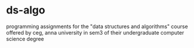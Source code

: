 # ds-algo
programming assignments for the "data structures and algorithms" course offered by ceg, anna university in sem3 of their undergraduate computer science degree
